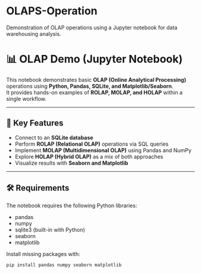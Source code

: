 # OLAPS-Operation
Demonstration of OLAP operations using a Jupyter notebook for data warehousing analysis.
# 📊 OLAP Demo (Jupyter Notebook)

This notebook demonstrates basic **OLAP (Online Analytical Processing)** operations using **Python, Pandas, SQLite, and Matplotlib/Seaborn**.  
It provides hands-on examples of **ROLAP, MOLAP, and HOLAP** within a single workflow.

---

## 🚀 Key Features
- Connect to an **SQLite database**
- Perform **ROLAP (Relational OLAP)** operations via SQL queries
- Implement **MOLAP (Multidimensional OLAP)** using Pandas and NumPy
- Explore **HOLAP (Hybrid OLAP)** as a mix of both approaches
- Visualize results with **Seaborn and Matplotlib**

---

## 🛠️ Requirements
The notebook requires the following Python libraries:

- pandas  
- numpy  
- sqlite3 (built-in with Python)  
- seaborn  
- matplotlib  

Install missing packages with:
```bash
pip install pandas numpy seaborn matplotlib
